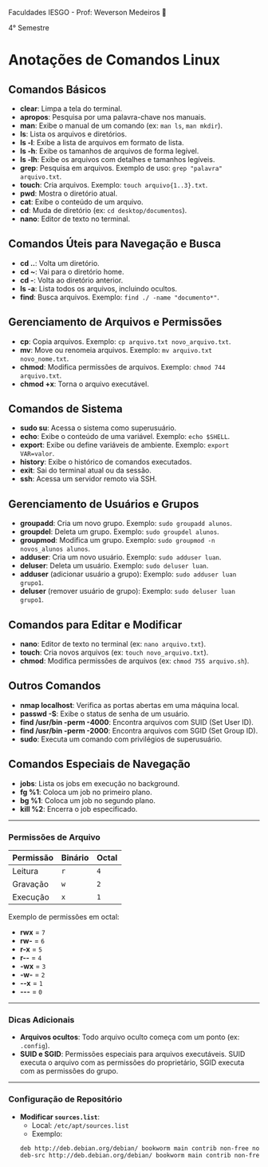Faculdades IESGO - Prof: Weverson Medeiros 🐧

4° Semestre

# Anotações de Comandos Linux

## Comandos Básicos

- **clear**: Limpa a tela do terminal.
- **apropos**: Pesquisa por uma palavra-chave nos manuais.
- **man**: Exibe o manual de um comando (ex: `man ls`, `man mkdir`).
- **ls**: Lista os arquivos e diretórios.
- **ls -l**: Exibe a lista de arquivos em formato de lista.
- **ls -h**: Exibe os tamanhos de arquivos de forma legível.
- **ls -lh**: Exibe os arquivos com detalhes e tamanhos legíveis.
- **grep**: Pesquisa em arquivos. Exemplo de uso: `grep "palavra" arquivo.txt`.
- **touch**: Cria arquivos. Exemplo: `touch arquivo{1..3}.txt`.
- **pwd**: Mostra o diretório atual.
- **cat**: Exibe o conteúdo de um arquivo.
- **cd**: Muda de diretório (ex: `cd desktop/documentos`).
- **nano**: Editor de texto no terminal.

## Comandos Úteis para Navegação e Busca

- **cd ..**: Volta um diretório.
- **cd ~**: Vai para o diretório home.
- **cd -**: Volta ao diretório anterior.
- **ls -a**: Lista todos os arquivos, incluindo ocultos.
- **find**: Busca arquivos. Exemplo: `find ./ -name "documento*"`.

## Gerenciamento de Arquivos e Permissões

- **cp**: Copia arquivos. Exemplo: `cp arquivo.txt novo_arquivo.txt`.
- **mv**: Move ou renomeia arquivos. Exemplo: `mv arquivo.txt novo_nome.txt`.
- **chmod**: Modifica permissões de arquivos. Exemplo: `chmod 744 arquivo.txt`.
- **chmod +x**: Torna o arquivo executável.

## Comandos de Sistema

- **sudo su**: Acessa o sistema como superusuário.
- **echo**: Exibe o conteúdo de uma variável. Exemplo: `echo $SHELL`.
- **export**: Exibe ou define variáveis de ambiente. Exemplo: `export VAR=valor`.
- **history**: Exibe o histórico de comandos executados.
- **exit**: Sai do terminal atual ou da sessão.
- **ssh**: Acessa um servidor remoto via SSH.

## Gerenciamento de Usuários e Grupos

- **groupadd**: Cria um novo grupo. Exemplo: `sudo groupadd alunos`.
- **groupdel**: Deleta um grupo. Exemplo: `sudo groupdel alunos`.
- **groupmod**: Modifica um grupo. Exemplo: `sudo groupmod -n novos_alunos alunos`.
- **adduser**: Cria um novo usuário. Exemplo: `sudo adduser luan`.
- **deluser**: Deleta um usuário. Exemplo: `sudo deluser luan`.
- **adduser** (adicionar usuário a grupo): Exemplo: `sudo adduser luan grupo1`.
- **deluser** (remover usuário de grupo): Exemplo: `sudo deluser luan grupo1`.

## Comandos para Editar e Modificar

- **nano**: Editor de texto no terminal (ex: `nano arquivo.txt`).
- **touch**: Cria novos arquivos (ex: `touch novo_arquivo.txt`).
- **chmod**: Modifica permissões de arquivos (ex: `chmod 755 arquivo.sh`).

## Outros Comandos

- **nmap localhost**: Verifica as portas abertas em uma máquina local.
- **passwd -S**: Exibe o status de senha de um usuário.
- **find /usr/bin -perm -4000**: Encontra arquivos com SUID (Set User ID).
- **find /usr/bin -perm -2000**: Encontra arquivos com SGID (Set Group ID).
- **sudo**: Executa um comando com privilégios de superusuário.

## Comandos Especiais de Navegação

- **jobs**: Lista os jobs em execução no background.
- **fg %1**: Coloca um job no primeiro plano.
- **bg %1**: Coloca um job no segundo plano.
- **kill %2**: Encerra o job especificado.

---

### Permissões de Arquivo

| Permissão | Binário  | Octal  |
|-----------|----------|--------|
| Leitura   | `r`      | `4`    |
| Gravação  | `w`      | `2`    |
| Execução  | `x`      | `1`    |

Exemplo de permissões em octal:

- **rwx** = `7`
- **rw-** = `6`
- **r-x** = `5`
- **r--** = `4`
- **-wx** = `3`
- **-w-** = `2`
- **--x** = `1`
- **---** = `0`

---

### Dicas Adicionais

- **Arquivos ocultos**: Todo arquivo oculto começa com um ponto (ex: `.config`).
- **SUID e SGID**: Permissões especiais para arquivos executáveis. SUID executa o arquivo com as permissões do proprietário, SGID executa com as permissões do grupo.

---

### Configuração de Repositório

- **Modificar `sources.list`**:
  - Local: `/etc/apt/sources.list`
  - Exemplo:
  ```bash
  deb http://deb.debian.org/debian/ bookworm main contrib non-free non-free-firmware
  deb-src http://deb.debian.org/debian/ bookworm main contrib non-free non-free-firmware
